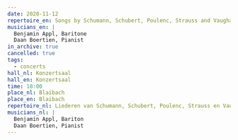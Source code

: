 ```yaml
---
date: 2020-11-12
repertoire_en: Songs by Schumann, Schubert, Poulenc, Strauss and Vaughan Williams
musicians_en: |
  Benjamin Appl, Baritone
  Daan Boertien, Pianist
in_archive: true
cancelled: true
tags:
  - concerts
hall_nl: Konzertsaal
hall_en: Konzertsaal
time: 18:00
place_nl: Blaibach
place_en: Blaibach
repertoire_nl: Liederen van Schumann, Schubert, Poulenc, Strauss en Vaughan Williams
musicians_nl: |
  Benjamin Appl, Bariton
  Daan Boertien, Pianist
---
```

